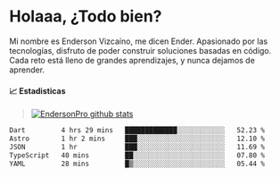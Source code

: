 
# Holaaa, ¿Todo bien?

Mi nombre es Enderson Vizcaíno, me dicen Ender. Apasionado por las tecnologías, disfruto de poder construir soluciones basadas en código. Cada reto está lleno de grandes aprendizajes, y nunca dejamos de aprender. 

#### :chart_with_upwards_trend: Estadisticas
> [![EndersonPro github stats](https://github-readme-stats.vercel.app/api?username=endersonpro&theme=vue-dark&show_icons=true)](https://github.com/anuraghazra/github-readme-stats) 


<!--START_SECTION:waka-->

```txt
Dart         4 hrs 29 mins   █████████████░░░░░░░░░░░░   52.23 %
Astro        1 hr 2 mins     ███░░░░░░░░░░░░░░░░░░░░░░   12.10 %
JSON         1 hr            ███░░░░░░░░░░░░░░░░░░░░░░   11.69 %
TypeScript   40 mins         ██░░░░░░░░░░░░░░░░░░░░░░░   07.80 %
YAML         28 mins         █▒░░░░░░░░░░░░░░░░░░░░░░░   05.44 %
```

<!--END_SECTION:waka-->

[website]: https://endersonpro.github.io/portfolio/
[twitter]: https://twitter.com/endersonj_
[youtube]: https://youtube.com/ByEnderson
[instagram]: https://instagram.com/endersonvizc
[linkedin]: https://www.linkedin.com/in/enderson-vizcaino-2aa927175/
